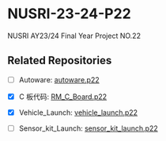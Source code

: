 # NUSRI-23-24-P22

NUSRI AY23/24 Final Year Project NO.22

## Related Repositories

* [ ] Autoware: [autoware.p22](https://github.com/TangLongbin/autoware.p22)
* [X] C 板代码: [RM_C_Board.p22](https://github.com/TangLongbin/RM_C_Board.p22)

* [X] Vehicle_Launch: [vehicle_launch.p22](https://github.com/NUSRI-P22/vehicle_launch.p22)
* [ ] Sensor_kit_Launch: [sensor_kit_launch.p22](https://github.com/NUSRI-P22/sensor_kit_launch.p22)
